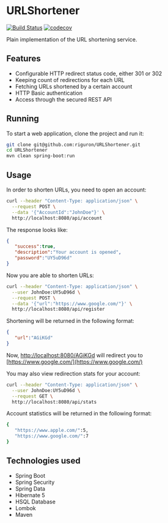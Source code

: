 # URLShortener

[![Build Status](https://travis-ci.org/riguron/URLShortener.svg?branch=master)](https://travis-ci.org/riguron/URLShortener)
[![codecov](https://codecov.io/gh/riguron/URLShortener/branch/master/graph/badge.svg)](https://codecov.io/gh/riguron/URLShortener)

Plain implementation of the URL shortening service.

## Features

- Configurable HTTP redirect status code, either 301 or 302
- Keeping count of redirections for each URL
- Fetching URLs shortened by a certain account
- HTTP Basic authentication
- Access through the secured REST API

## Running

To start a web application, clone the project and run it:

```bash
git clone git@github.com:riguron/URLShortener.git
cd URLShortener
mvn clean spring-boot:run
```

## Usage

In order to shorten URLs, you need to open an account:

```bash
curl --header "Content-Type: application/json" \
  --request POST \
  --data '{"AccountId":"JohnDoe"}' \
  http://localhost:8080/api/account
```

The response looks like:

```json
{  
   "success":true,
   "description":"Your account is opened",
   "password":"UY5uD96d"
}
```

Now you are able to shorten URLs:

```bash
curl --header "Content-Type: application/json" \
  --user JohnDoe:UY5uD96d \
  --request POST \
  --data '{"url":"https://www.google.com/"}' \
  http://localhost:8080/api/register
```

Shortening will be returned in the following format:

```json
{  
   "url":"AGiKGd"
}
```

Now, [http://localhost:8080/AGiKGd](http://localhost:8080/AGiKGd) will redirect you to [https://www.google.com/](https://www.google.com/)

You may also view redirection stats for your account:

```bash
curl --header "Content-Type: application/json" \
  --user JohnDoe:UY5uD96d \
  --request GET \
  http://localhost:8080/api/stats
```

Account statistics will be returned in the following format:

```bash
{  
   "https://www.apple.com/":5,
   "https://www.google.com/":7
}
```

## Technologies used

- Spring Boot
- Spring Security
- Spring Data 
- Hibernate 5
- HSQL Database
- Lombok
- Maven

